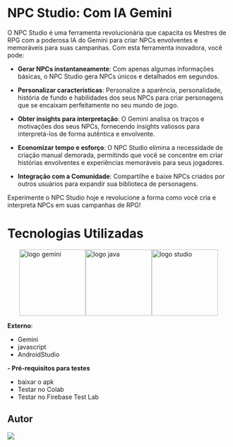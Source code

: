 # NPC Studio: Com IA Gemini

O NPC Studio é uma ferramenta revolucionária que capacita os Mestres de RPG com a poderosa IA do Gemini para criar NPCs envolventes e memoráveis para suas campanhas. Com esta ferramenta inovadora, você pode:

- **Gerar NPCs instantaneamente**: Com apenas algumas informações básicas, o NPC Studio gera NPCs únicos e detalhados em segundos.

- **Personalizar características**: Personalize a aparência, personalidade, história de fundo e habilidades dos seus NPCs para criar personagens que se encaixam perfeitamente no seu mundo de jogo.

- **Obter insights para interpretação**: O Gemini analisa os traços e motivações dos seus NPCs, fornecendo insights valiosos para interpretá-los de forma autêntica e envolvente.

- **Economizar tempo e esforço**: O NPC Studio elimina a necessidade de criação manual demorada, permitindo que você se concentre em criar histórias envolventes e experiências memoráveis para seus jogadores.

- **Integração com a Comunidade**: Compartilhe e baixe NPCs criados por outros usuários para expandir sua biblioteca de personagens.

Experimente o NPC Studio hoje e revolucione a forma como você cria e interpreta NPCs em suas campanhas de RPG!

# **Tecnologias Utilizadas**

<div style="display: flex; justify-content: center; align-items: center;">
  <img src="https://logospng.org/download/google-gemini/google-gemini-256.png" alt="logo gemini" width="150">
  <img src="https://logospng.org/download/javascript/logo-javascript-256.png" alt="logo java" width="150">
  <img src="https://uxwing.com/wp-content/themes/uxwing/download/brands-and-social-media/android-studio-icon.png" alt="logo studio" width="150">
</div>

**Externo**:
- Gemini
- javascript
- AndroidStudio

**- Pré-requisitos para testes**
- baixar o apk 
- Testar no Colab
- Testar no Firebase Test Lab

## Autor

<div>
  <a href="https://github.com/AshSlake/"><img src="https://img.shields.io/badge/github-3b4c52.svg?style=for-the-badge&logo=github&logoColor=white"></a>
</div>


 
